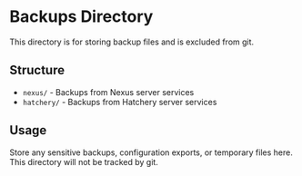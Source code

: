 # Backups Directory

This directory is for storing backup files and is excluded from git.

## Structure

- `nexus/` - Backups from Nexus server services
- `hatchery/` - Backups from Hatchery server services

## Usage

Store any sensitive backups, configuration exports, or temporary files here. This directory will not be tracked by git.